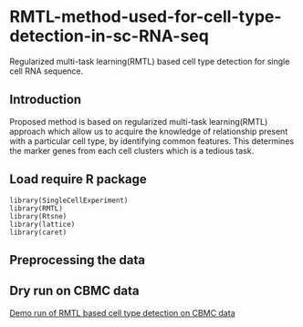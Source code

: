 # RMTL-method-used-for-cell-type-detection-in-sc-RNA-seq
Regularized multi-task learning(RMTL) based cell type detection for single cell RNA sequence. 

## Introduction
Proposed method is based on regularized multi-task learning(RMTL) approach which allow us to acquire the knowledge of relationship present with a particular cell type, by identifying common features. This determines the marker genes from each cell clusters which is a tedious task. 

## Load require R package 
```
library(SingleCellExperiment)
library(RMTL)
library(Rtsne)
library(lattice)
library(caret)
```
## Preprocessing the data


## Dry run on CBMC data
[Demo run of RMTL based cell type detection on CBMC data](https://piuupadhyaypu.github.io/RMTL-method-used-for-cell-type-detection-in-sc-RNA-seq/)

